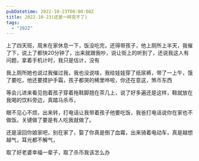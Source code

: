 ```yaml
---
pubDatetime: 2022-10-23T00:00:00Z
title: 2022-10-23(还是一样受不了)
tags:
  - "2022"
---
```


上了四天班，周末在家休息一下，饭没吃完，还得带孩子，他上厕所上半天，我催了下，说上了都快20分钟了，出来就跟我吵，说让街上的听到了，还说我这人有问题，拿着手机计时，我只是估计，没有

我上厕所她也说过我催过我，我也没说啥，我给娃娃穿了纸尿裤，带了一上午，饿了要吃，他还要摸护手霜，孩子都哭的稀里哗啦，你还在意这，煞币东西

等会儿进来看见抱着孩子穿着拖鞋脚翘在茶几上，说了好多遍还是这样，鞋就放在我喝的饮料旁边，真踏马杀币，

眼不见心不烦，出来转，打电话让我带着孩子他要吃饭，我爸打电话说你在家也不做饭。关键做了要是有人吃我就做了。

还是滚回你娘家吧，别在家了，娶了你真是倒了血霉，出来骑着电动车，真是越想越气，耳光都不解气，

取了好老婆幸福一辈子，取了杀币我该怎么办
